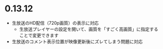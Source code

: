 ﻿# 0.13.12

* 生放送のHD配信（720p画質）の表示に対応
  * 生放送プレイヤーの設定を開いて、画質を「すごく高画質」に指定することで変更できます
* 生放送のコメント表示位置が映像更新後にズレてしまう問題に対応
